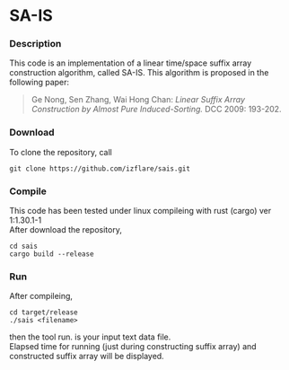 # SA-IS

### Description

This code is an implementation of a linear time/space suffix array construction algorithm, called SA-IS.
This algorithm is proposed in the following paper:

> Ge Nong, Sen Zhang, Wai Hong Chan: _Linear Suffix Array Construction by Almost Pure Induced-Sorting._ DCC 2009: 193-202.

### Download

To clone the repository, call

```
git clone https://github.com/izflare/sais.git
```

### Compile

This code has been tested under linux compileing with rust (cargo) ver 1:1.30.1-1  
After download the repository, 

```
cd sais
cargo build --release
```

### Run

After compileing,

```
cd target/release
./sais <filename>
```

then the tool run. <filename> is your input text data file.  
Elapsed time for running (just during constructing suffix array) and constructed suffix array will be displayed.

